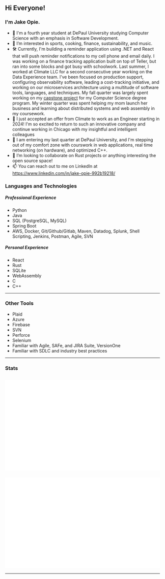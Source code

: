 ## Hi Everyone!
### I'm **Jake Opie**. 


- 👋 I'm a fourth year student at DePaul University studying Computer Science with an emphasis in Software Development.
- 👀 I’m interested in sports, cooking, finance, sustainability, and music.
- 🛠️ Currently, I'm building a reminder application using .NET and React that will push reminder notifications to my cell phone and email daily. I was working on a finance tracking application built on top of Teller, but ran into some blocks and got busy with schoolwork.
Last summer, I worked at Climate LLC for a second consecutive year working on the Data Experience team. I've been focused on production support, configuring observability software, leading a cost-tracking initiative, and working on our microservices architecture using a multitude of software tools, languages, and techniques.
  My fall quarter was largely spent working on my [capstone project](https://github.com/Green-Goblins-CSC394/greenGroupEcommerce) for my Computer Science degree program.
  My winter quarter was spent helping my mom launch her business and learning about distributed systems and web assembly in my coursework.
- 💼 I just accepted an offer from Climate to work as an Engineer starting in 2024! I'm so excited to return to such an innovative company and continue working in Chicago with my insightful and intelligent colleagues
- :closed_book: I am entering my last quarter at DePaul University, and I'm stepping out of my comfort zone with courswork in web applications, real time networking (on hardware), and optimized C++.
- 💞️ I’m looking to collaborate on Rust projects or anything interesting the open source space!
- 📫 You can reach out to me on LinkedIn at https://www.linkedin.com/in/jake-opie-992b19218/

### Languages and Technologies
##### Professional Experience
- Python
- Java
- SQL (PostgreSQL, MySQL)
- Spring Boot
- AWS, Docker, Git/Github/Gitlab, Maven, Datadog, Splunk, Shell Scripting, Jenkins, Postman, Agile, SVN

##### Personal Experience
- React
- Rust
- SQLite
- WebAssembly
- C
- C++
---
### Other Tools
- Plaid
- Azure
- Firebase
- SVN
- Perforce
- Selenium
- Familiar with Agile, SAFe, and JIRA Suite, VersionOne
- Familiar with SDLC and industry best practices
---
### Stats
![](https://github.com/jopieji/github-stats/blob/master/generated/overview.svg)
---
![](https://github.com/jopieji/github-stats/blob/master/generated/languages.svg)

---

